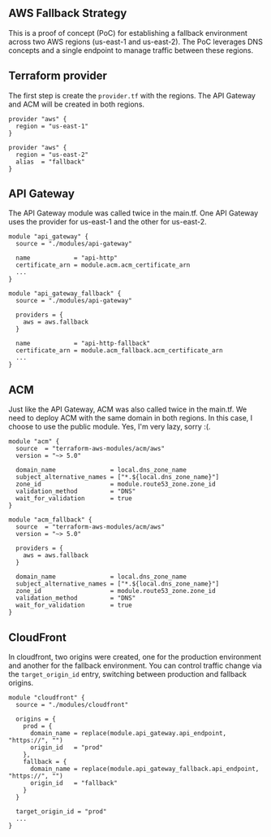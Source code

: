 ## AWS Fallback Strategy

This is a proof of concept (PoC) for establishing a fallback environment across two AWS regions (us-east-1 and us-east-2). 
The PoC leverages DNS concepts and a single endpoint to manage traffic between these regions.

## Terraform provider

The first step is create the `provider.tf` with the regions. The API Gateway and ACM will be created in
both regions.

```hcl
provider "aws" {
  region = "us-east-1"
}

provider "aws" {
  region = "us-east-2"
  alias  = "fallback"
}
```

## API Gateway

The API Gateway module was called twice in the main.tf. One API Gateway uses the provider for us-east-1 and the other for us-east-2.

```hcl
module "api_gateway" {
  source = "./modules/api-gateway"

  name            = "api-http"
  certificate_arn = module.acm.acm_certificate_arn
  ...
}

module "api_gateway_fallback" {
  source = "./modules/api-gateway"

  providers = {
    aws = aws.fallback
  }

  name            = "api-http-fallback"
  certificate_arn = module.acm_fallback.acm_certificate_arn
  ...
}
```

## ACM

Just like the API Gateway, ACM was also called twice in the main.tf. We need to deploy ACM with the same domain in both regions.
In this case, I choose to use the public module. Yes, I'm very lazy, sorry :(.

```hcl
module "acm" {
  source  = "terraform-aws-modules/acm/aws"
  version = "~> 5.0"

  domain_name               = local.dns_zone_name
  subject_alternative_names = ["*.${local.dns_zone_name}"]
  zone_id                   = module.route53_zone.zone_id
  validation_method         = "DNS"
  wait_for_validation       = true
}

module "acm_fallback" {
  source  = "terraform-aws-modules/acm/aws"
  version = "~> 5.0"

  providers = {
    aws = aws.fallback
  }

  domain_name               = local.dns_zone_name
  subject_alternative_names = ["*.${local.dns_zone_name}"]
  zone_id                   = module.route53_zone.zone_id
  validation_method         = "DNS"
  wait_for_validation       = true
}
```

## CloudFront

In cloudfront, two origins were created, one for the production environment and another for the fallback environment.
You can control traffic change via the `target_origin_id` entry, switching between production and fallback origins.

```hcl
module "cloudfront" {
  source = "./modules/cloudfront"

  origins = {
    prod = {
      domain_name = replace(module.api_gateway.api_endpoint, "https://", "")
      origin_id   = "prod"
    },
    fallback = {
      domain_name = replace(module.api_gateway_fallback.api_endpoint, "https://", "")
      origin_id   = "fallback"
    }
  }

  target_origin_id = "prod"
  ...
}
```
